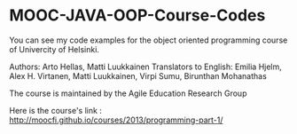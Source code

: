 # MOOC-JAVA-OOP-Course-Codes
You can see my code examples for the object oriented programming course of Univercity of Helsinki.

Authors: Arto Hellas, Matti Luukkainen
Translators to English: Emilia Hjelm, Alex H. Virtanen, Matti Luukkainen, Virpi Sumu, Birunthan Mohanathas

The course is maintained by the Agile Education Research Group


Here is the course's link : http://moocfi.github.io/courses/2013/programming-part-1/

